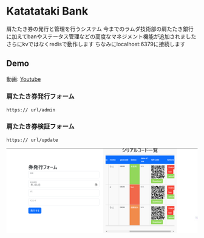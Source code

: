 # Katatataki Bank

肩たたき券の発行と管理を行うシステム
今までのラムダ技術部の肩たたき銀行に加えてbanやステータス管理などの高度なマネジメント機能が追加されました
さらにkvではなくredisで動作します
ちなみにlocalhost:6379に接続します
## Demo

動画: [Youtube](https://youtu.be/erAeIJD5qLY?si=qh6QFKTZPkJMyeBp)

### 肩たたき券発行フォーム

```
https:// url/admin
```

### 肩たたき券検証フォーム

```
https:// url/update
```
![alt text](<examples/スクリーンショット 2024-08-16 152119.png>)

